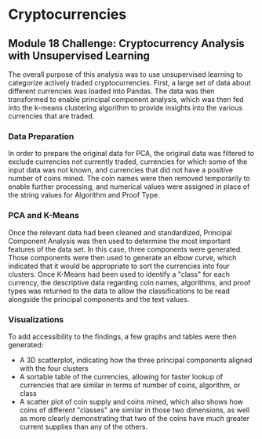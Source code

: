 # Cryptocurrencies
## Module 18 Challenge: Cryptocurrency Analysis with Unsupervised Learning

The overall purpose of this analysis was to use unsupervised learning to categorize actively traded cryptocurrencies. First, a large set of data about different currencies was loaded into Pandas. The data was then transformed to enable principal component analysis, which was then fed into the k-means clustering algorithm to provide insights into the various currencies that are traded.

### Data Preparation

In order to prepare the original data for PCA, the original data was filtered to exclude currencies not currently traded, currencies for which some of the input data was not known, and currencies that did not have a positive number of coins mined. The coin names were then removed temporarily to enable further processing, and numerical values were assigned in place of the string values for Algorithm and Proof Type.

### PCA and K-Means

Once the relevant data had been cleaned and standardized, Principal Component Analysis was then used to determine the most important features of the data set. In this case, three components were generated. Those components were then used to generate an elbow curve, which indicated that it would be appropriate to sort the currencies into four clusters. Once K-Means had been used to identify a "class" for each currency, the descriptive data regarding coin names, algorithms, and proof types was returned to the data to allow the classifications to be read alongside the principal components and the text values.

### Visualizations
To add accessibility to the findings, a few graphs and tables were then generated:
- A 3D scatterplot, indicating how the three principal components aligned with the four clusters
- A sortable table of the currencies, allowing for faster lookup of currencies that are similar in terms of number of coins, algorithm, or class
- A scatter plot of coin supply and coins mined, which also shows how coins of different "classes" are similar in those two dimensions, as well as more clearly demonstrating that two of the coins have much greater current supplies than any of the others.